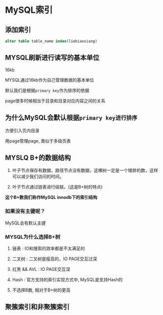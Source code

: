 # **MySQL索引**


## **添加索引**

```sql
alter table table_name index(liebiaoxiang)
```

## MYSQL刷新进行读写的基本单位

16kb

MYSQL通过16kb作为自己管理数据的基本单位

默认我们是根据`primary key`作为排序的依据

page很多时候相当于目录和目录对应内容之间的关系

## 为什么MySQL会默认根据`primary key进行排序`

方便引入页内目录

用page管理page, 类似于多级页表

## MYSLQ  B+的数据结构

1. 叶子节点保存有数据，路径节点没有数据，这棵树一定是一个矮胖的数，这样可以减少我们访问的时间。

2. 叶子节点通过链表进行级联。(这是B+树的特点)

**这个B+数我们称作MySQL innodb下的索引结构**

### 如果没有主键呢？

MySQL会有默认主键

### MYSQL为什么选择B+树

1. 链表 : IO和搜索的效率都是不太满足的

2. 二叉树 : 二叉树是瘦高的，IO PAGE交互过深

3. 红黑 && AVL : IO PAGE交互深

4. Hash : 官方支持的索引实现方式中, MySQL是支持Hash的

5. 不选择B数, 相对于B+树的更高

## 聚簇索引和非聚簇索引

